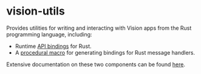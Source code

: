 # vision-utils

Provides utilities for writing and interacting with Vision apps from the Rust programming language, including:

- Runtime [API bindings](https://github.com/Vision-DAO/vision-utils/blob/main/src/actor/mod.rs) for Rust.
- A [procedural macro](https://github.com/Vision-DAO/vision-utils/blob/main/vision-derive-internal/src/lib.rs) for generating bindings for Rust message handlers.

Extensive documentation on these two components can be found [here](https://vision-1.gitbook.io/vision-utils/).
